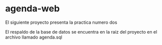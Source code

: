 # agenda-web

El siguiente proyecto presenta la practica numero dos



El respaldo de la base de datos se encuentra en la raiz del proyecto en el archivo llamado agenda.sql
